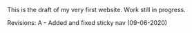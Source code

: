 This is the draft of my very first website. Work still in progress.

Revisions:
A - Added and fixed sticky nav (09-06-2020)

